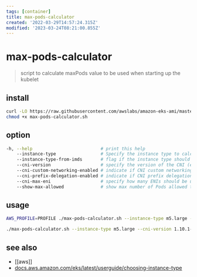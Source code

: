 ```yaml
---
tags: [container]
title: max-pods-calculator
created: '2022-03-29T14:57:24.315Z'
modified: '2023-03-24T08:21:00.855Z'
---
```


# max-pods-calculator

> script to calculate maxPods value to be used when starting up the kubelet

## install

```sh
curl -LO https://raw.githubusercontent.com/awslabs/amazon-eks-ami/master/files/max-pods-calculator.sh
chmod +x max-pods-calculator.sh
```

## option

```sh
-h, --help                          # print this help
    --instance-type                 # Specify the instance type to calculate max pods value
    --instance-type-from-imds       # flag if the instance type should be fetched from IMDS
    --cni-version                   # specify the version of the CNI (example - 1.7.5)
    --cni-custom-networking-enabled # indicate if CNI custom networking mode has been enabled
    --cni-prefix-delegation-enabled # indicate if CNI prefix delegation has been enabled
    --cni-max-eni                   # specify how many ENIs should be used for prefix delegation. Defaults to using all ENIs per instance
    --show-max-allowed              # show max number of Pods allowed to run in Worker Node. Otherwise the script will show the recommended value
```

## usage

```sh
AWS_PROFILE=PROFILE ./max-pods-calculator.sh --instance-type m5.large --cni-version 1.9.0-eksbuild.1

./max-pods-calculator.sh --instance-type m5.large --cni-version 1.10.1-eksbuild.1
```

## see also

- [[aws]]
- [docs.aws.amazon.com/eks/latest/userguide/choosing-instance-type](https://docs.aws.amazon.com/eks/latest/userguide/choosing-instance-type.html)
